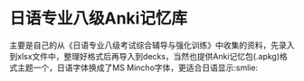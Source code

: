 # 日语专业八级Anki记忆库
主要是自己的从《日语专业八级考试综合辅导与强化训练》中收集的资料，先录入到xlsx文件中，整理好格式后再导入到decks，当然也提供Anki记忆包(.apkg)格式主题一个，日语字体换成了MS Mincho字体，更适合日语显示:smlie:

